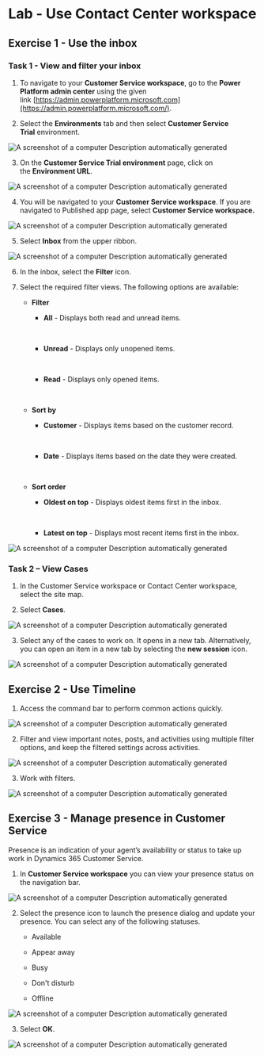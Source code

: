 # Lab - Use Contact Center workspace

## Exercise 1 - Use the inbox

### Task 1 - View and filter your inbox

1.  To navigate to your **Customer Service workspace**, go to
    the **Power Platform admin center** using the given
    link [https://admin.powerplatform.microsoft.com](https://admin.powerplatform.microsoft.com/).

2.  Select the **Environments** tab and then select **Customer Service
    Trial** environment.

![A screenshot of a computer Description automatically
generated](./media/media22/image1.png)

3.  On the **Customer Service Trial environment** page, click on
    the **Environment URL**.

![A screenshot of a computer Description automatically
generated](./media/image2.png)

4.  You will be navigated to your **Customer Service workspace**. If you
    are navigated to Published app page, select **Customer Service
    workspace.**

![A screenshot of a computer Description automatically
generated](./media/image3.png)

5.  Select **Inbox** from the upper ribbon.

![A screenshot of a computer Description automatically
generated](./media/image4.png)

6.  In the inbox, select the **Filter** icon.

7.  Select the required filter views. The following options are
    available:

    - **Filter**

      - **All** - Displays both read and unread items.

      &nbsp;

      - **Unread** - Displays only unopened items.

      &nbsp;

      - **Read** - Displays only opened items.

    &nbsp;

    - **Sort by**

      - **Customer** - Displays items based on the customer record.

      &nbsp;

      - **Date** - Displays items based on the date they were created.

    &nbsp;

    - **Sort order**

      - **Oldest on top** - Displays oldest items first in the inbox.

      &nbsp;

      - **Latest on top** - Displays most recent items first in the
        inbox.

![A screenshot of a computer Description automatically
generated](./media/image5.png)

### Task 2 – View Cases

1.  In the Customer Service workspace or Contact Center workspace,
    select the site map.

2.  Select **Cases**.

![A screenshot of a computer Description automatically
generated](./media/image6.png)

3.  Select any of the cases to work on. It opens in a new tab.
    Alternatively, you can open an item in a new tab by selecting
    the **new session** icon.

![A screenshot of a computer Description automatically
generated](./media/image7.png)

## Exercise 2 - Use Timeline

1.  Access the command bar to perform common actions quickly.

![A screenshot of a computer Description automatically
generated](./media/image8.png)

2.  Filter and view important notes, posts, and activities using
    multiple filter options, and keep the filtered settings across
    activities.

![A screenshot of a computer Description automatically
generated](./media/image9.png)

3.  Work with filters.

![A screenshot of a computer Description automatically
generated](./media/image10.png)

## Exercise 3 - Manage presence in Customer Service

Presence is an indication of your agent’s availability or status to take
up work in Dynamics 365 Customer Service.

1.  In **Customer Service workspace** you can view your presence status
    on the navigation bar.

![A screenshot of a computer Description automatically
generated](./media/image11.png)

2.  Select the presence icon to launch the presence dialog and update
    your presence. You can select any of the following statuses.

    - Available

    - Appear away

    - Busy

    - Don't disturb

    - Offline

![A screenshot of a computer Description automatically
generated](./media/image12.png)

3.  Select **OK**.

![A screenshot of a computer Description automatically
generated](./media/image13.png)

